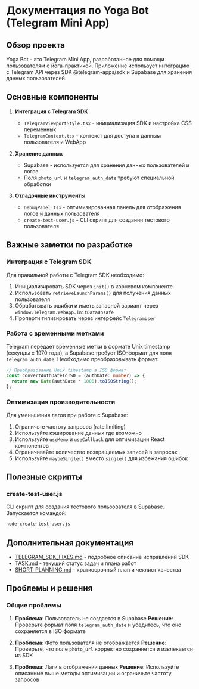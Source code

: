 # Документация по Yoga Bot (Telegram Mini App)

## Обзор проекта

Yoga Bot - это Telegram Mini App, разработанное для помощи пользователям с йога-практикой. Приложение использует интеграцию с Telegram API через SDK @telegram-apps/sdk и Supabase для хранения данных пользователей.

## Основные компоненты

1. **Интеграция с Telegram SDK**
   - `TelegramViewportStyle.tsx` - инициализация SDK и настройка CSS переменных
   - `TelegramContext.tsx` - контекст для доступа к данным пользователя и WebApp

2. **Хранение данных**
   - Supabase - используется для хранения данных пользователей и логов
   - Поля `photo_url` и `telegram_auth_date` требуют специальной обработки

3. **Отладочные инструменты**
   - `DebugPanel.tsx` - оптимизированная панель для отображения логов и данных пользователя
   - `create-test-user.js` - CLI скрипт для создания тестового пользователя

## Важные заметки по разработке

### Интеграция с Telegram SDK

Для правильной работы с Telegram SDK необходимо:

1. Инициализировать SDK через `init()` в корневом компоненте
2. Использовать `retrieveLaunchParams()` для получения данных пользователя
3. Обрабатывать ошибки и иметь запасной вариант через `window.Telegram.WebApp.initDataUnsafe`
4. Проперти типизировать через интерфейс `TelegramUser`

### Работа с временными метками

Telegram передает временные метки в формате Unix timestamp (секунды с 1970 года), а Supabase требует ISO-формат для поля `telegram_auth_date`. Необходимо преобразовывать формат:

```typescript
// Преобразование Unix timestamp в ISO формат
const convertAuthDateToISO = (authDate: number) => {
  return new Date(authDate * 1000).toISOString();
};
```

### Оптимизация производительности

Для уменьшения лагов при работе с Supabase:

1. Ограничьте частоту запросов (rate limiting)
2. Используйте кэширование данных где возможно
3. Используйте `useMemo` и `useCallback` для оптимизации React компонентов
4. Ограничивайте количество возвращаемых записей в запросах
5. Используйте `maybeSingle()` вместо `single()` для избежания ошибок

## Полезные скрипты

### create-test-user.js

CLI скрипт для создания тестового пользователя в Supabase. Запускается командой:

```bash
node create-test-user.js
```

## Дополнительная документация

- [TELEGRAM_SDK_FIXES.md](./TELEGRAM_SDK_FIXES.md) - подробное описание исправлений SDK
- [TASK.md](./TASK.md) - текущий статус задач и плана работ
- [SHORT_PLANNING.md](./SHORT_PLANNING.md) - краткосрочный план и чеклист качества

## Проблемы и решения

### Общие проблемы

1. **Проблема**: Пользователь не создается в Supabase
   **Решение**: Проверьте формат поля `telegram_auth_date` и убедитесь, что оно сохраняется в ISO формате

2. **Проблема**: Фото пользователя не отображается
   **Решение**: Проверьте, что поле `photo_url` корректно сохраняется и извлекается из SDK

3. **Проблема**: Лаги в отображении данных
   **Решение**: Используйте описанные выше методы оптимизации и ограничьте частоту запросов 